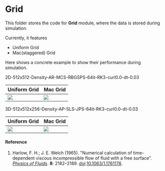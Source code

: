 # Grid

This folder stores the code for **Grid** module, where the data is stored during simulation.

 

Currently, it features

- Uniform Grid
- Mac(staggered) Grid



Here shows a concrete example to show their performance during simulation. 

2D-512x512-Density-AR-MCS-RBGSPS-64it-RK3-curl0.0-dt-0.03

| Uniform Grid                                                 | Mac Grid                                                     |
| ------------------------------------------------------------ | ------------------------------------------------------------ |
| ![](../results/Grid/2D-512x512-UniformGrid-Density-AR-MCS-RBGSPS-64it-RK3-curl0.0-dt-0.03.gif) | ![](../results/Grid/2D-512x512-MacGrid-Density-AR-MCS-RBGSPS-64it-RK3-curl0.0-dt-0.03.gif) |

3D-512x512x256-Density-AP-SLS-JPS-64it-RK3-curl0.0-dt-0.03

| Uniform Grid                                                 | Mac Grid                                                     |
| ------------------------------------------------------------ | ------------------------------------------------------------ |
| ![](../results/Grid/3D-512x512x256-UniformGrid-Density-AP-SLS-JPS-64it-RK3-curl0.0-dt-0.03.gif) | ![](../results/Grid/3D-512x512x256-MacGrid-Density-AP-SLS-JPS-64it-RK3-curl0.0-dt-0.03.gif) |



#### Reference

1.  Harlow, F. H.; J. E. Welch (1965). "Numerical calculation of time-dependent viscous incompressible flow of fluid with a free surface". *[Physics of Fluids](https://en.wikipedia.org/wiki/Physics_of_Fluids)*. **8**: 2182–2189. [doi](https://en.wikipedia.org/wiki/Doi_(identifier)):[10.1063/1.1761178](https://doi.org/10.1063%2F1.1761178).

